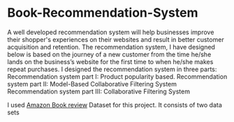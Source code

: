 # Book-Recommendation-System
A well developed recommendation system will help businesses improve their shopper's experiences on their websites and result in better customer acquisition and retention.
The recommendation system, I have designed below is based on the journey of a new customer from the time he/she lands on the business’s website for the first time to when he/she makes repeat purchases.
I designed the recommendation system in three parts:
Recommendation system part I: Product popularity based.
Recommendation system part II: Model-Based Collaborative Filtering System
Recommendation system part III: Collaborative Filtering System

I used [Amazon Book review](https://www.kaggle.com/datasets/mohamedbakhet/amazon-books-reviews?select=Books_rating.csv) Dataset for this project. It consists of two data sets 
